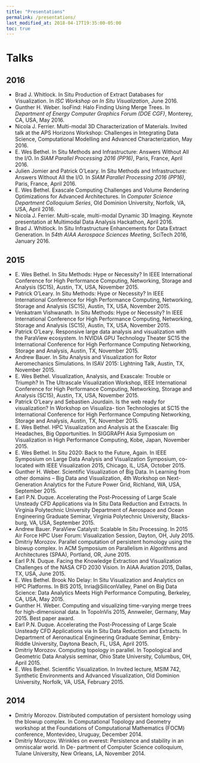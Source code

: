 ```yaml
---
title: "Presentations"
permalink: /presentations/
last_modified_at: 2018-04-17T19:35:00-05:00
toc: true
---
```

# Talks

## 2016

+ Brad J. Whitlock. In Situ Production of Extract Databases for Visualization. In _ISC Workshop on In Situ Visualization_, June 2016.
+ Gunther H. Weber. IsoFind: Halo Finding Using Merge Trees. In _Department of Energy Computer Graphics Forum (DOE CGF)_, Monterey, CA, USA, May 2016.
+ Nicola J. Ferrier. Multi-modal 3D Characterization of Materials. Invited talk at the APS Horizons Workshop: Challenges in Integrating Data Science, Computational Modelling and Advanced Characterization, May 2016.
+ E. Wes Bethel. In Situ Methods and Infrastructure: Answers Without All the I/O. In _SIAM Parallel Processing 2016 (PP16)_, Paris, France, April 2016.
+ Julien Jomier and Patrick O’Leary. In Situ Methods and Infrastructure: Answers Without All the I/O. In _SIAM Parallel Processing 2016 (PP16)_, Paris, France, April 2016.
+ E. Wes Bethel. Exascale Computing Challenges and Volume Rendering Optimizations for Advanced Architectures. In _Computer Science Department Colloquium Series_, Old Dominion University, Norfolk, VA, USA, April 2016.
+ Nicola J. Ferrier. Multi-scale, multi-modal Dynamic 3D Imaging. Keynote presentation at Multimodal Data Analysis Hackathon, April 2016.
+ Brad J. Whitlock. In Situ Infrastructure Enhancements for Data Extract Generation. In _54th AIAA Aerospace Sciences Meeting_, SciTech 2016, January 2016.

## 2015

+ E. Wes Bethel. In Situ Methods: Hype or Necessity? In IEEE International Conference for High Performance Computing, Networking, Storage and Analysis (SC15), Austin, TX, USA, November 2015.
+ Patrick O’Leary. In Situ Methods: Hype or Necessity? In IEEE International Conference for High Performance Computing, Networking, Storage and Analysis (SC15), Austin, TX, USA, November 2015.
+ Venkatram Vishwanath. In Situ Methods: Hype or Necessity? In IEEE International Conference for High Performance Computing, Networking, Storage and Analysis (SC15), Austin, TX, USA, November 2015.
+ Patrick O’Leary. Responsive large data analysis and visualization with the ParaView ecosystem. In NVIDIA GPU Technology Theater SC15 the International Conference for High Performance Computing Networking, Storage and Analysis, Austin, TX, November 2015.
+ Andrew Bauer. In Situ Analysis and Visualization for Rotor Aeromechanics Simulations. In ISAV 2015: Lightning Talk, Austin, TX, November 2015.
+ E. Wes Bethel. Visualization, Analysis, and Exascale: Trouble or Triumph? In The Ultrascale Visualization Workshop, IEEE International Conference for High Performance Computing, Networking, Storage and Analysis (SC15), Austin, TX, USA, November 2015.
+ Patrick O’Leary and Sebastien Jourdain. Is the web ready for visualization? In Workshop on Visualiza- tion Technologies at SC15 the International Conference for High Performance Computing Networking, Storage and Analysis, Austin, TX, November 2015.
+ E. Wes Bethel. HPC Visualization and Analysis at the Exascale: Big Headaches, Big Opportunities. In SIGGRAPH Asia Symposium on Visualization in High Performance Computing, Kobe, Japan, November 2015.
+ E. Wes Bethel. In Situ 2020: Back to the Future, Again. In IEEE Symposium on Large Data Analysis and Visualization Symposium, co-located with IEEE Visualization 2015, Chicago, IL, USA, October 2015.
+ Gunther H. Weber. Scientific Visualization of Big Data. In Learning from other domains – Big Data and Visualization, 4th Workshop on Next-Generation Analytics for the Future Power Grid, Richland, WA, USA, September 2015.
+ Earl P.N. Duque. Accelerating the Post-Processing of Large Scale Unsteady CFD Applications via In Situ Data Reduction and Extracts. In Virginia Polytechnic University Department of Aerospace and Ocean Engineering Graduate Seminar, Virginia Polytechnic University, Blacks- burg, VA, USA, September 2015.
+ Andrew Bauer. ParaView Catalyst: Scalable In Situ Processing. In 2015 Air Force HPC User Forum: Visualization Session, Dayton, OH, July 2015.
+ Dmitriy Morozov. Parallel computation of persistent homology using the blowup complex. In ACM Symposium on Parallelism in Algorithms and Architectures (SPAA), Portland, OR, June 2015.
+ Earl P.N. Duque. Facing the Knowledge Extraction and Visualization Challenges of the NASA CFD 2030 Vision. In AIAA Aviation 2015, Dallas, TX, USA, June 2015.
+ E. Wes Bethel. Brook No Delay: In Situ Visualization and Analytics on HPC Platforms. In BIS 2015, Inria@SiliconValley, Panel on Big Data Science: Data Analytics Meets High Performance Computing, Berkeley, CA, USA, May 2015.
+ Gunther H. Weber. Computing and visualizing time-varying merge trees for high-dimensional data. In TopoInVis 2015, Annweiler, Germany, May 2015. Best paper award.
+ Earl P.N. Duque. Accelerating the Post-Processing of Large Scale Unsteady CFD Applications via In Situ Data Reduction and Extracts. In Department of Aeronautical Engineering Graduate Seminar, Embry-Riddle University, Daytona Beach, FL, USA, April 2015.
+ Dmitriy Morozov. Computing topology in parallel. In Topological and Geometric Data Analysis seminar, Ohio State University, Columbus, OH, April 2015.
+ E. Wes Bethel. Scientific Visualization. In Invited lecture, MSIM 742, Synthetic Environments and Advanced Visualization, Old Dominion University, Norfolk, VA, USA, February 2015.

## 2014

+ Dmitriy Morozov. Distributed computation of persistent homology using the blowup complex. In Computational Topology and Geometry workshop at the Foundations of Computational Mathematics (FOCM) conference, Montevideo, Uruguay, December 2014.
+ Dmitriy Morozov. Wrinkles on everest: Persistence and stability in an omniscalar world. In De- partment of Computer Science colloquium, Tulane University, New Orleans, LA, November 2014.

<!-- extra line breaks to prevent footer from obscuring text -->
<br><br><br>

